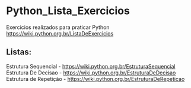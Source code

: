 # Python_Lista_Exercicios

Exercicios realizados para praticar Python https://wiki.python.org.br/ListaDeExercicios

## Listas:
Estrutura Sequencial - https://wiki.python.org.br/EstruturaSequencial
Estrutura De Decisao - https://wiki.python.org.br/EstruturaDeDecisao
Estrutura de Repetição - https://wiki.python.org.br/EstruturaDeRepeticao
